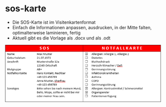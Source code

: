 # sos-karte

- Die SOS-Karte ist im Visitenkartenformat
- Einfach die Informationen anpassen, ausdrucken, in der Mitte falten, optimalterweise laminieren, fertig
- Aktuell gibt es die Vorlage als .docx und als .odt

![Screenshot](https://raw.githubusercontent.com/AsatothAbaddon/sos-karte/main/screenshot.png)
